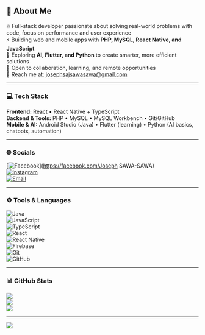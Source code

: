 ## 💫 About Me  
🔥 Full-stack developer passionate about solving real-world problems with code, focus on performance and user experience  
⚡ Building web and mobile apps with **PHP, MySQL, React Native, and JavaScript**  
🧠 Exploring **AI, Flutter, and Python** to create smarter, more efficient solutions  
🤝 Open to collaboration, learning, and remote opportunities  
📨 Reach me at: josephsajsawasawa@gmail.com  

---

### 💻 Tech Stack  

**Frontend:** React • React Native + TypeScript  
**Backend & Tools:** PHP • MySQL • MySQL Workbench • Git/GitHub  
**Mobile & AI:** Android Studio (Java) • Flutter (learning) • Python (AI basics, chatbots, automation)  

---

### 🌐 Socials  
[![Facebook](https://img.shields.io/badge/Facebook-%231877F2.svg?logo=Facebook&logoColor=white)](https://facebook.com/Joseph SAWA-SAWA)  
[![Instagram](https://img.shields.io/badge/Instagram-%23E4405F.svg?logo=Instagram&logoColor=white)](https://instagram.com/joseph190675)  
[![Email](https://img.shields.io/badge/Email-D14836?logo=gmail&logoColor=white)](mailto:josephsajsawasawa@gmail.com)  

---

### ⚙️ Tools & Languages  
![Java](https://img.shields.io/badge/java-%23ED8B00.svg?style=for-the-badge&logo=openjdk&logoColor=white)  
![JavaScript](https://img.shields.io/badge/javascript-%23323330.svg?style=for-the-badge&logo=javascript&logoColor=%23F7DF1E)  
![TypeScript](https://img.shields.io/badge/typescript-%23007ACC.svg?style=for-the-badge&logo=typescript&logoColor=white)  
![React](https://img.shields.io/badge/react-%2320232a.svg?style=for-the-badge&logo=react&logoColor=%2361DAFB)  
![React Native](https://img.shields.io/badge/react_native-%2320232a.svg?style=for-the-badge&logo=react&logoColor=%2361DAFB)  
![Firebase](https://img.shields.io/badge/firebase-%23039BE5.svg?style=for-the-badge&logo=firebase)  
![Git](https://img.shields.io/badge/git-%23F05033.svg?style=for-the-badge&logo=git&logoColor=white)  
![GitHub](https://img.shields.io/badge/github-%23121011.svg?style=for-the-badge&logo=github&logoColor=white)  

---

### 📊 GitHub Stats  
![](https://github-readme-stats.vercel.app/api?username=joseph1906&theme=dark&hide_border=false&include_all_commits=false&count_private=false)  
![](https://nirzak-streak-stats.vercel.app/?user=joseph1906&theme=dark&hide_border=false)  
![](https://github-readme-stats.vercel.app/api/top-langs/?username=joseph1906&theme=dark&hide_border=false&include_all_commits=false&count_private=false&layout=compact)  

---

[![](https://visitcount.itsvg.in/api?id=joseph1906&icon=0&color=0)](https://visitcount.itsvg.in)  

<!-- Proudly created with GPRM ( https://gprm.itsvg.in ) -->
